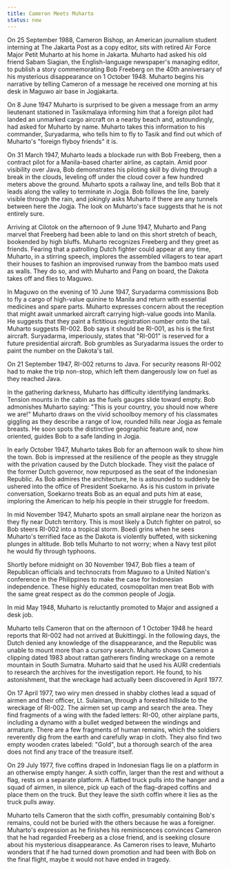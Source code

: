 ```yaml
---
title: Cameron Meets Muharto
status: new
---
```


On 25 September 1988, Cameron Bishop, an American journalism student
interning at The Jakarta Post as a copy editor, sits with retired Air
Force Major Petit Muharto at his home in Jakarta. Muharto had asked his
old friend Sabam Siagian, the English-language newspaper's managing
editor, to publish a story commemorating Bob Freeberg on the 40th
anniversary of his mysterious disappearance on 1 October 1948. Muharto
begins his narrative by telling Cameron of a message he received one
morning at his desk in Maguwo air base in Jogjakarta.

On 8 June 1947 Muharto is surprised to be given a message from an army
lieutenant stationed in Tasikmalaya informing him that a foreign pilot
had landed an unmarked cargo aircraft on a nearby beach and,
astoundingly, had asked for Muharto by name. Muharto takes this
information to his commander, Suryadarma, who tells him to fly to Tasik
and find out which of Muharto's "foreign flyboy friends" it is.

On 31 March 1947, Muharto leads a blockade run with Bob Freeberg, then a
contract pilot for a Manila-based charter airline, as captain. Amid poor
visibility over Java, Bob demonstrates his piloting skill by diving
through a break in the clouds, leveling off under the cloud cover a few
hundred meters above the ground. Muharto spots a railway line, and tells
Bob that it leads along the valley to terminate in Jogja. Bob follows
the line, barely visible through the rain, and jokingly asks Muharto if
there are any tunnels between here the Jogja. The look on Muharto's face
suggests that he is not entirely sure.

Arriving at Cilotok on the afternoon of 9 June 1947, Muharto and Pang
marvel that Freeberg had been able to land on this short stretch of
beach, bookended by high bluffs. Muharto recognizes Freeberg and they
greet as friends. Fearing that a patrolling Dutch fighter could appear
at any time, Muharto, in a stirring speech, implores the assembled
villagers to tear apart their houses to fashion an improvised runway
from the bamboo mats used as walls. They do so, and with Muharto and
Pang on board, the Dakota takes off and flies to Maguwo.

In Maguwo on the evening of 10 June 1947, Suryadarma commissions Bob to
fly a cargo of high-value quinine to Manila and return with essential
medicines and spare parts. Muharto expresses concern about the reception
that might await unmarked aircraft carrying high-value goods into
Manila. He suggests that they paint a fictitious registration number
onto the tail. Muharto suggests RI-002. Bob says it should be RI-001, as
his is the first aircraft. Suryadarma, imperiously, states that "RI-001"
is reserved for a future presidential aircraft. Bob grumbles as
Suryadarma issues the order to paint the number on the Dakota's tail.

On 21 September 1947, RI-002 returns to Java. For security reasons
RI-002 had to make the trip non-stop, which left them dangerously low on
fuel as they reached Java.

In the gathering darkness, Muharto has difficulty identifying landmarks.
Tension mounts in the cabin as the fuels gauges slide toward empty. Bob
admonishes Muharto saying: "This is your country, you should now where
we are!" Muharto draws on the vivid schoolboy memory of his classmates
giggling as they describe a range of low, rounded hills near Jogja as
female breasts. He soon spots the distinctive geographic feature and,
now oriented, guides Bob to a safe landing in Jogja.

In early October 1947, Muharto takes Bob for an afternoon walk to show
him the town. Bob is impressed at the resilience of the people as they
struggle with the privation caused by the Dutch blockade. They visit the
palace of the former Dutch governor, now repurposed as the seat of the
Indonesian Republic. As Bob admires the architecture, he is astounded to
suddenly be ushered into the office of President Soekarno. As is his
custom in private conversation, Soekarno treats Bob as an equal and puts
him at ease, imploring the American to help his people in their struggle
for freedom.

In mid November 1947, Muharto spots an small airplane near the horizon
as they fly near Dutch territory. This is most likely a Dutch fighter on
patrol, so Bob steers RI-002 into a tropical storm. Boedi grins when he
sees Muharto's terrified face as the Dakota is violently buffeted, with
sickening plunges in altitude. Bob tells Muharto to not worry; when a
Navy test pilot he would fly through typhoons.

Shortly before midnight on 30 November 1947, Bob flies a team of
Republican officials and technocrats from Maguwo to a United Nation's
conference in the Philippines to make the case for Indonesian
independence. These highly educated, cosmopolitan men treat Bob with the
same great respect as do the common people of Jogja.

In mid May 1948, Muharto is reluctantly promoted to Major and assigned a
desk job.

Muharto tells Cameron that on the afternoon of 1 October 1948 he heard
reports that RI-002 had not arrived at Bukittinggi. In the following
days, the Dutch denied any knowledge of the disappearance, and the
Republic was unable to mount more than a cursory search. Muharto shows
Cameron a clipping dated 1983 about rattan gatherers finding wreckage on
a remote mountain in South Sumatra. Muharto said that he used his AURI
credentials to research the archives for the investigation report. He
found, to his astonishment, that the wreckage had actually been
discovered in April 1977.

On 17 April 1977, two wiry men dressed in shabby clothes lead a squad of
airmen and their officer, Lt. Sulaiman, through a forested hillside to
the wreckage of RI-002. The airmen set up camp and search the area. They
find fragments of a wing with the faded letters: RI-00, other airplane
parts, including a dynamo with a bullet wedged between the windings and
armature. There are a few fragments of human remains, which the soldiers
reverently dig from the earth and carefully wrap in cloth. They also
find two empty wooden crates labeled: "Gold", but a thorough search of
the area does not find any trace of the treasure itself.

On 29 July 1977, five coffins draped in Indonesian flags lie on a
platform in an otherwise empty hanger. A sixth coffin, larger than the
rest and without a flag, rests on a separate platform. A flatbed truck
pulls into the hanger and a squad of airmen, in silence, pick up each of
the flag-draped coffins and place them on the truck. But they leave the
sixth coffin where it lies as the truck pulls away.

Muharto tells Cameron that the sixth coffin, presumably containing Bob's
remains, could not be buried with the others because he was a foreigner.
Muharto's expression as he finishes his reminiscences convinces Cameron
that he had regarded Freeberg as a close friend, and is seeking closure
about his mysterious disappearance. As Cameron rises to leave, Muharto
wonders that if he had turned down promotion and had been with Bob on
the final flight, maybe it would not have ended in tragedy.
